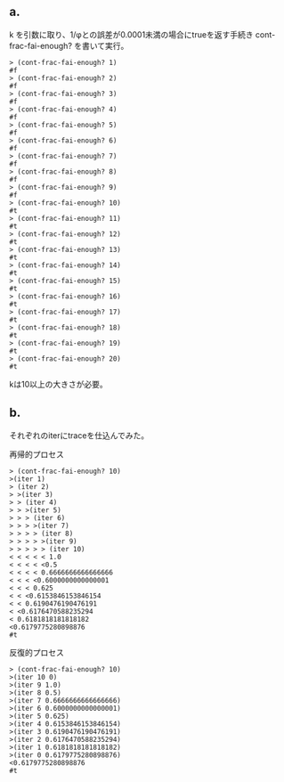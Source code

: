 ## a.

k を引数に取り、1/φとの誤差が0.0001未満の場合にtrueを返す手続き cont-frac-fai-enough? を書いて実行。

    > (cont-frac-fai-enough? 1)
    #f
    > (cont-frac-fai-enough? 2)
    #f
    > (cont-frac-fai-enough? 3)
    #f
    > (cont-frac-fai-enough? 4)
    #f
    > (cont-frac-fai-enough? 5)
    #f
    > (cont-frac-fai-enough? 6)
    #f
    > (cont-frac-fai-enough? 7)
    #f
    > (cont-frac-fai-enough? 8)
    #f
    > (cont-frac-fai-enough? 9)
    #f
    > (cont-frac-fai-enough? 10)
    #t
    > (cont-frac-fai-enough? 11)
    #t
    > (cont-frac-fai-enough? 12)
    #t
    > (cont-frac-fai-enough? 13)
    #t
    > (cont-frac-fai-enough? 14)
    #t
    > (cont-frac-fai-enough? 15)
    #t
    > (cont-frac-fai-enough? 16)
    #t
    > (cont-frac-fai-enough? 17)
    #t
    > (cont-frac-fai-enough? 18)
    #t
    > (cont-frac-fai-enough? 19)
    #t
    > (cont-frac-fai-enough? 20)
    #t

kは10以上の大きさが必要。

## b.

それぞれのiterにtraceを仕込んでみた。

再帰的プロセス

    > (cont-frac-fai-enough? 10)
    >(iter 1)
    > (iter 2)
    > >(iter 3)
    > > (iter 4)
    > > >(iter 5)
    > > > (iter 6)
    > > > >(iter 7)
    > > > > (iter 8)
    > > > > >(iter 9)
    > > > > > (iter 10)
    < < < < < 1.0
    < < < < <0.5
    < < < < 0.6666666666666666
    < < < <0.6000000000000001
    < < < 0.625
    < < <0.6153846153846154
    < < 0.6190476190476191
    < <0.6176470588235294
    < 0.6181818181818182
    <0.6179775280898876
    #t

反復的プロセス

    > (cont-frac-fai-enough? 10)
    >(iter 10 0)
    >(iter 9 1.0)
    >(iter 8 0.5)
    >(iter 7 0.6666666666666666)
    >(iter 6 0.6000000000000001)
    >(iter 5 0.625)
    >(iter 4 0.6153846153846154)
    >(iter 3 0.6190476190476191)
    >(iter 2 0.6176470588235294)
    >(iter 1 0.6181818181818182)
    >(iter 0 0.6179775280898876)
    <0.6179775280898876
    #t


